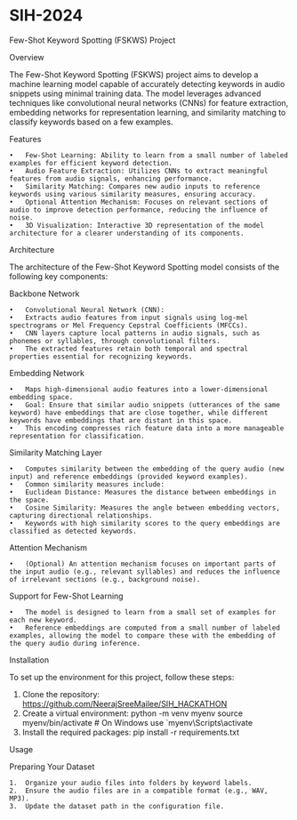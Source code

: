 # SIH-2024

Few-Shot Keyword Spotting (FSKWS) Project

Overview

The Few-Shot Keyword Spotting (FSKWS) project aims to develop a machine learning model capable of accurately detecting keywords in audio snippets using minimal training data. The model leverages advanced techniques like convolutional neural networks (CNNs) for feature extraction, embedding networks for representation learning, and similarity matching to classify keywords based on a few examples.

Features

	•	Few-Shot Learning: Ability to learn from a small number of labeled examples for efficient keyword detection.
	•	Audio Feature Extraction: Utilizes CNNs to extract meaningful features from audio signals, enhancing performance.
	•	Similarity Matching: Compares new audio inputs to reference keywords using various similarity measures, ensuring accuracy.
	•	Optional Attention Mechanism: Focuses on relevant sections of audio to improve detection performance, reducing the influence of noise.
	•	3D Visualization: Interactive 3D representation of the model architecture for a clearer understanding of its components.

Architecture

The architecture of the Few-Shot Keyword Spotting model consists of the following key components:

Backbone Network

	•	Convolutional Neural Network (CNN):
	•	Extracts audio features from input signals using log-mel spectrograms or Mel Frequency Cepstral Coefficients (MFCCs).
	•	CNN layers capture local patterns in audio signals, such as phonemes or syllables, through convolutional filters.
	•	The extracted features retain both temporal and spectral properties essential for recognizing keywords.

Embedding Network

	•	Maps high-dimensional audio features into a lower-dimensional embedding space.
	•	Goal: Ensure that similar audio snippets (utterances of the same keyword) have embeddings that are close together, while different keywords have embeddings that are distant in this space.
	•	This encoding compresses rich feature data into a more manageable representation for classification.

Similarity Matching Layer

	•	Computes similarity between the embedding of the query audio (new input) and reference embeddings (provided keyword examples).
	•	Common similarity measures include:
	•	Euclidean Distance: Measures the distance between embeddings in the space.
	•	Cosine Similarity: Measures the angle between embedding vectors, capturing directional relationships.
	•	Keywords with high similarity scores to the query embeddings are classified as detected keywords.

Attention Mechanism

	•	(Optional) An attention mechanism focuses on important parts of the input audio (e.g., relevant syllables) and reduces the influence of irrelevant sections (e.g., background noise).

Support for Few-Shot Learning

	•	The model is designed to learn from a small set of examples for each new keyword.
	•	Reference embeddings are computed from a small number of labeled examples, allowing the model to compare these with the embedding of the query audio during inference.

Installation

To set up the environment for this project, follow these steps:
1.	Clone the repository: https://github.com/NeerajSreeMailee/SIH_HACKATHON
2.	Create a virtual environment:
   python -m venv myenv
   source myenv/bin/activate  # On Windows use `myenv\Scripts\activate
3.	Install the required packages: pip install -r requirements.txt

Usage

Preparing Your Dataset

	1.	Organize your audio files into folders by keyword labels.
	2.	Ensure the audio files are in a compatible format (e.g., WAV, MP3).
	3.	Update the dataset path in the configuration file.

    
